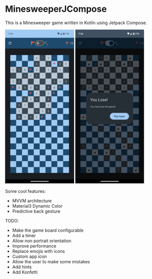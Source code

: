 # MinesweeperJCompose

This is a Minesweeper game written in Kotlin using Jetpack Compose.

<img src="Screenshot1.png" height="500" /> <img src="Screenshot2.png" height="500" />


Some cool features:
- MVVM architecture
- Material3 Dynamic Color
- Predictive back gesture

TODO:
- Make the game board configurable
- Add a timer
- Allow non portrait orientation
- Improve performance
- Replace emojis with icons
- Custom app icon
- Allow the user to make some mistakes
- Add hints
- Add Konfetti
